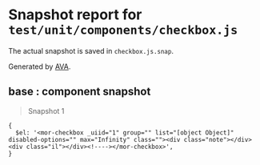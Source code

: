 # Snapshot report for `test/unit/components/checkbox.js`

The actual snapshot is saved in `checkbox.js.snap`.

Generated by [AVA](https://ava.li).

## base : component snapshot

> Snapshot 1

    {
      $el: '<mor-checkbox _uiid="1" group="" list="[object Object]" disabled-options="" max="Infinity" class=""><div class="note"></div><div class="il"></div><!----></mor-checkbox>',
    }
